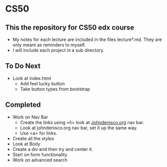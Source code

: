 # CS50

## This the repository for CS50 edx course

- My notes for each lecture are included in the files lecture*.md. They are only meant as reminders to myself.
- I will include each project in a sub directory.

## To Do Next

- Look at index.html
  - Add feel lucky button
  - Take button types from bootstrap
  
## Completed

- Work on Nav Bar
  - Create the links using \<li> look at [Johndenisco.org](https://johndenisco.org/pmc/thankyou2023/) nav bar.
  - Look at johndenisco.org nav bar, set it up the same way.
  - Use \<a> for links.
- Create all the styles
- Look at Body
- Create a div and then try and center it.
- Start on form functionality
- Work on advanced search
